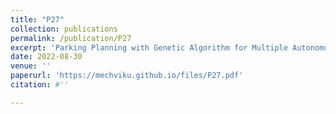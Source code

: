 ```yaml
---
title: "P27"
collection: publications
permalink: /publication/P27
excerpt: 'Parking Planning with Genetic Algorithm for Multiple Autonomous Vehicles'
date: 2022-08-30
venue: ''
paperurl: 'https://mechviku.github.io/files/P27.pdf'
citation: #''

---
```


[Download paper here]: (https://mechviku.github.io/files/P27.pdf)






